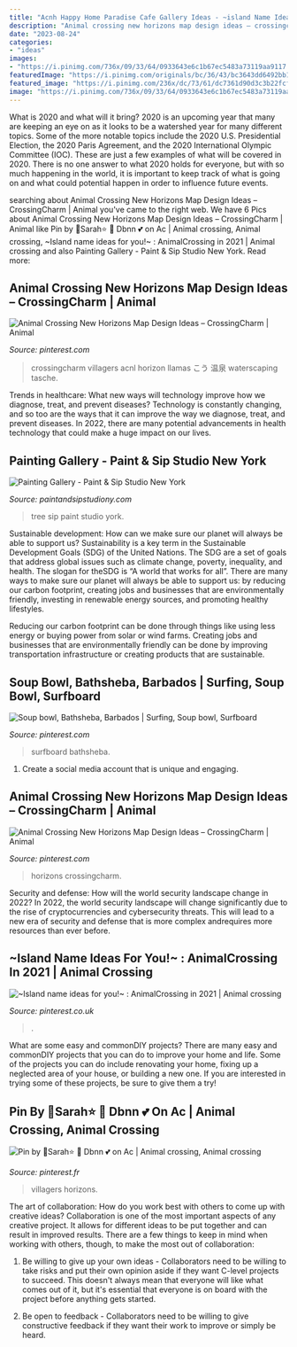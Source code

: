```yaml
---
title: "Acnh Happy Home Paradise Cafe Gallery Ideas - ~island Name Ideas For You!~ : Animalcrossing In 2021"
description: "Animal crossing new horizons map design ideas – crossingcharm"
date: "2023-08-24"
categories:
- "ideas"
images:
- "https://i.pinimg.com/736x/09/33/64/0933643e6c1b67ec5483a73119aa9117.jpg"
featuredImage: "https://i.pinimg.com/originals/bc/36/43/bc3643dd6492bb1bc17147bd110ccf4c.jpg"
featured_image: "https://i.pinimg.com/236x/dc/73/61/dc7361d90d3c3b22fcf7a62281557b24.jpg?nii=t"
image: "https://i.pinimg.com/736x/09/33/64/0933643e6c1b67ec5483a73119aa9117.jpg"
---
```



What is 2020 and what will it bring?
2020 is an upcoming year that many are keeping an eye on as it looks to be a watershed year for many different topics. Some of the more notable topics include the 2020 U.S. Presidential Election, the 2020 Paris Agreement, and the 2020 International Olympic Committee (IOC). These are just a few examples of what will be covered in 2020. There is no one answer to what 2020 holds for everyone, but with so much happening in the world, it is important to keep track of what is going on and what could potential happen in order to influence future events.

	

		
searching about Animal Crossing New Horizons Map Design Ideas – CrossingCharm | Animal you've came to the right web. We have 6 Pics about Animal Crossing New Horizons Map Design Ideas – CrossingCharm | Animal like Pin by 💫Sarah⭐ 👑 Dbnn 💕 on Ac | Animal crossing, Animal crossing, ~Island name ideas for you!~ : AnimalCrossing in 2021 | Animal crossing and also Painting Gallery - Paint &amp; Sip Studio New York. Read more:
		
    
## Animal Crossing New Horizons Map Design Ideas – CrossingCharm | Animal

<img loading=lazy src="https://i.pinimg.com/736x/09/33/64/0933643e6c1b67ec5483a73119aa9117.jpg" onerror="this.onerror=null;this.src='https://tse3.mm.bing.net/th?id=OIP.x7g3IIeiF3g5pSFOwfQOYwHaEK&amp;pid=15.1';" alt="Animal Crossing New Horizons Map Design Ideas – CrossingCharm | Animal">

_Source: pinterest.com_

>crossingcharm villagers acnl horizon llamas こう 温泉 waterscaping tasche. 

	

Trends in healthcare: What new ways will technology improve how we diagnose, treat, and prevent diseases?
Technology is constantly changing, and so too are the ways that it can improve the way we diagnose, treat, and prevent diseases. In 2022, there are many potential advancements in health technology that could make a huge impact on our lives.

    
## Painting Gallery - Paint &amp; Sip Studio New York

<img loading=lazy src="https://i0.wp.com/paintandsipstudiony.com/wp-content/uploads/tree-of-life.jpg?w=387&amp;h=484&amp;crop" onerror="this.onerror=null;this.src='https://tse2.mm.bing.net/th?id=OIP.N9Qj1chMfYfOpZQsjRPRkwAAAA&amp;pid=15.1';" alt="Painting Gallery - Paint &amp; Sip Studio New York">

_Source: paintandsipstudiony.com_

>tree sip paint studio york. 

	

Sustainable development: How can we make sure our planet will always be able to support us?
Sustainability is a key term in the Sustainable Development Goals (SDG) of the United Nations. The SDG are a set of goals that address global issues such as climate change, poverty, inequality, and health. The slogan for theSDG is “A world that works for all”.
There are many ways to make sure our planet will always be able to support us: by reducing our carbon footprint, creating jobs and businesses that are environmentally friendly, investing in renewable energy sources, and promoting healthy lifestyles.

Reducing our carbon footprint can be done through things like using less energy or buying power from solar or wind farms. Creating jobs and businesses that are environmentally friendly can be done by improving transportation infrastructure or creating products that are sustainable.

    
## Soup Bowl, Bathsheba, Barbados | Surfing, Soup Bowl, Surfboard

<img loading=lazy src="https://i.pinimg.com/originals/bc/c9/a6/bcc9a63d78a5288ad68b8ca5767d0d07.jpg" onerror="this.onerror=null;this.src='https://tse3.mm.bing.net/th?id=OIP.nOiWpx4t8Ro0xOoV8fpqlwHaF-&amp;pid=15.1';" alt="Soup bowl, Bathsheba, Barbados | Surfing, Soup bowl, Surfboard">

_Source: pinterest.com_

>surfboard bathsheba. 

	

1. Create a social media account that is unique and engaging.

    
## Animal Crossing New Horizons Map Design Ideas – CrossingCharm | Animal

<img loading=lazy src="https://i.pinimg.com/236x/78/de/91/78de917a32b4bc48361d80c6e0933b8c.jpg?nii=t" onerror="this.onerror=null;this.src='https://tse2.mm.bing.net/th?id=OIP.Be_rldwI2qQTLd-EaOrJFQAAAA&amp;pid=15.1';" alt="Animal Crossing New Horizons Map Design Ideas – CrossingCharm | Animal">

_Source: pinterest.com_

>horizons crossingcharm. 

	

Security and defense: How will the world security landscape change in 2022?
In 2022, the world security landscape will change significantly due to the rise of cryptocurrencies and cybersecurity threats. This will lead to a new era of security and defense that is more complex andrequires more resources than ever before.

    
## ~Island Name Ideas For You!~ : AnimalCrossing In 2021 | Animal Crossing

<img loading=lazy src="https://i.pinimg.com/236x/dc/73/61/dc7361d90d3c3b22fcf7a62281557b24.jpg?nii=t" onerror="this.onerror=null;this.src='https://tse4.mm.bing.net/th?id=OIP.8zFXg3mVnsmwzigrFldo6wAAAA&amp;pid=15.1';" alt="~Island name ideas for you!~ : AnimalCrossing in 2021 | Animal crossing">

_Source: pinterest.co.uk_

>. 

	

What are some easy and commonDIY projects?
There are many easy and commonDIY projects that you can do to improve your home and life. Some of the projects you can do include renovating your home, fixing up a neglected area of your house, or building a new one. If you are interested in trying some of these projects, be sure to give them a try!

    
## Pin By 💫Sarah⭐ 👑 Dbnn 💕 On Ac | Animal Crossing, Animal Crossing

<img loading=lazy src="https://i.pinimg.com/originals/bc/36/43/bc3643dd6492bb1bc17147bd110ccf4c.jpg" onerror="this.onerror=null;this.src='https://tse2.mm.bing.net/th?id=OIP.rzZT_Sk11BK6TUrSD0cO7QHaEK&amp;pid=15.1';" alt="Pin by 💫Sarah⭐ 👑 Dbnn 💕 on Ac | Animal crossing, Animal crossing">

_Source: pinterest.fr_

>villagers horizons. 

	

The art of collaboration: How do you work best with others to come up with creative ideas?
Collaboration is one of the most important aspects of any creative project. It allows for different ideas to be put together and can result in improved results. There are a few things to keep in mind when working with others, though, to make the most out of collaboration: 
1. Be willing to give up your own ideas - Collaborators need to be willing to take risks and put their own opinion aside if they want C-level projects to succeed. This doesn't always mean that everyone will like what comes out of it, but it's essential that everyone is on board with the project before anything gets started.

2. Be open to feedback - Collaborators need to be willing to give constructive feedback if they want their work to improve or simply be heard.

